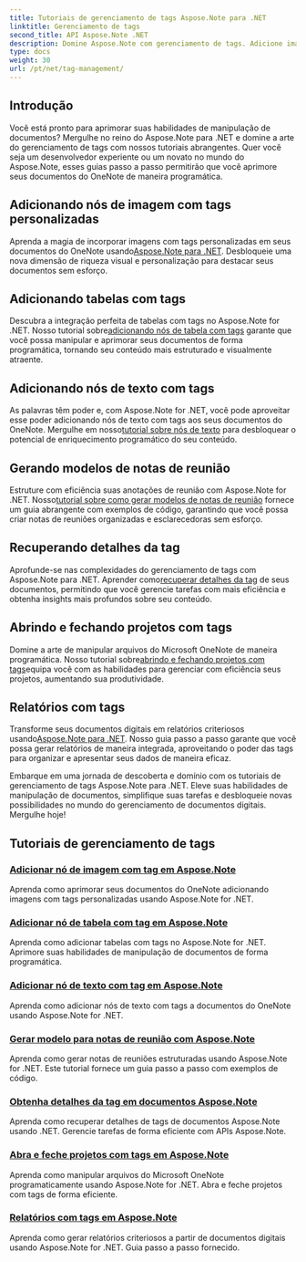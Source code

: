 ```yaml
---
title: Tutoriais de gerenciamento de tags Aspose.Note para .NET
linktitle: Gerenciamento de tags
second_title: API Aspose.Note .NET
description: Domine Aspose.Note com gerenciamento de tags. Adicione imagens, tabelas, nós de texto e gere notas de reuniões. Recupere detalhes de tags e aprimore a manipulação de documentos.
type: docs
weight: 30
url: /pt/net/tag-management/
---
```


## Introdução

Você está pronto para aprimorar suas habilidades de manipulação de documentos? Mergulhe no reino do Aspose.Note para .NET e domine a arte do gerenciamento de tags com nossos tutoriais abrangentes. Quer você seja um desenvolvedor experiente ou um novato no mundo do Aspose.Note, esses guias passo a passo permitirão que você aprimore seus documentos do OneNote de maneira programática.

## Adicionando nós de imagem com tags personalizadas
 Aprenda a magia de incorporar imagens com tags personalizadas em seus documentos do OneNote usando[Aspose.Note para .NET](./add-image-node-tag/). Desbloqueie uma nova dimensão de riqueza visual e personalização para destacar seus documentos sem esforço.

## Adicionando tabelas com tags
 Descubra a integração perfeita de tabelas com tags no Aspose.Note for .NET. Nosso tutorial sobre[adicionando nós de tabela com tags](./add-table-node-tag/) garante que você possa manipular e aprimorar seus documentos de forma programática, tornando seu conteúdo mais estruturado e visualmente atraente.

## Adicionando nós de texto com tags
As palavras têm poder e, com Aspose.Note for .NET, você pode aproveitar esse poder adicionando nós de texto com tags aos seus documentos do OneNote. Mergulhe em nosso[tutorial sobre nós de texto](./add-text-node-tag/) para desbloquear o potencial de enriquecimento programático do seu conteúdo.

## Gerando modelos de notas de reunião
 Estruture com eficiência suas anotações de reunião com Aspose.Note for .NET. Nosso[tutorial sobre como gerar modelos de notas de reunião](./generate-template-meeting-notes/) fornece um guia abrangente com exemplos de código, garantindo que você possa criar notas de reuniões organizadas e esclarecedoras sem esforço.

## Recuperando detalhes da tag
 Aprofunde-se nas complexidades do gerenciamento de tags com Aspose.Note para .NET. Aprender como[recuperar detalhes da tag](./get-tag-details/) de seus documentos, permitindo que você gerencie tarefas com mais eficiência e obtenha insights mais profundos sobre seu conteúdo.

## Abrindo e fechando projetos com tags
 Domine a arte de manipular arquivos do Microsoft OneNote de maneira programática. Nosso tutorial sobre[abrindo e fechando projetos com tags](./open-close-projects-tags/)equipa você com as habilidades para gerenciar com eficiência seus projetos, aumentando sua produtividade.

## Relatórios com tags
 Transforme seus documentos digitais em relatórios criteriosos usando[Aspose.Note para .NET](./reporting-tags/). Nosso guia passo a passo garante que você possa gerar relatórios de maneira integrada, aproveitando o poder das tags para organizar e apresentar seus dados de maneira eficaz.

Embarque em uma jornada de descoberta e domínio com os tutoriais de gerenciamento de tags Aspose.Note para .NET. Eleve suas habilidades de manipulação de documentos, simplifique suas tarefas e desbloqueie novas possibilidades no mundo do gerenciamento de documentos digitais. Mergulhe hoje!
## Tutoriais de gerenciamento de tags
### [Adicionar nó de imagem com tag em Aspose.Note](./add-image-node-tag/)
Aprenda como aprimorar seus documentos do OneNote adicionando imagens com tags personalizadas usando Aspose.Note for .NET.
### [Adicionar nó de tabela com tag em Aspose.Note](./add-table-node-tag/)
Aprenda como adicionar tabelas com tags no Aspose.Note for .NET. Aprimore suas habilidades de manipulação de documentos de forma programática.
### [Adicionar nó de texto com tag em Aspose.Note](./add-text-node-tag/)
Aprenda como adicionar nós de texto com tags a documentos do OneNote usando Aspose.Note for .NET.
### [Gerar modelo para notas de reunião com Aspose.Note](./generate-template-meeting-notes/)
Aprenda como gerar notas de reuniões estruturadas usando Aspose.Note for .NET. Este tutorial fornece um guia passo a passo com exemplos de código.
### [Obtenha detalhes da tag em documentos Aspose.Note](./get-tag-details/)
Aprenda como recuperar detalhes de tags de documentos Aspose.Note usando .NET. Gerencie tarefas de forma eficiente com APIs Aspose.Note.
### [Abra e feche projetos com tags em Aspose.Note](./open-close-projects-tags/)
Aprenda como manipular arquivos do Microsoft OneNote programaticamente usando Aspose.Note for .NET. Abra e feche projetos com tags de forma eficiente.
### [Relatórios com tags em Aspose.Note](./reporting-tags/)
Aprenda como gerar relatórios criteriosos a partir de documentos digitais usando Aspose.Note for .NET. Guia passo a passo fornecido.
